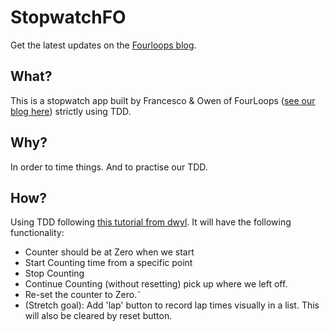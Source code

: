 # StopwatchFO
Get the latest updates on the  [Fourloops blog](http://fourloops.github.io/FourLoopsBlog/index.html).

## What?
This is a stopwatch app built by Francesco & Owen of FourLoops ([see our blog here](http://fourloops.github.io/FourLoopsBlog/)) strictly using TDD.

## Why?
In order to time things. And to practise our TDD.

## How?
Using TDD following [this tutorial from dwyl](https://github.com/dwyl/learn-qunit). It will have the following functionality:
* Counter should be at Zero when we start
* Start Counting time from a specific point
* Stop Counting
* Continue Counting (without resetting) pick up where we left off.
* Re-set the counter to Zero.˜
* (Stretch goal): Add 'lap' button to record lap times visually in a list. This will also be cleared by reset button.
